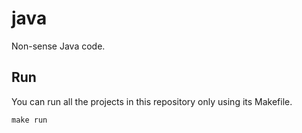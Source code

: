 # java
Non-sense Java code.

## Run

You can run all the projects in this repository only using its Makefile.

`make run`
